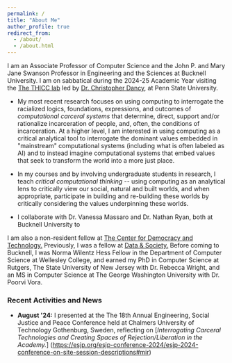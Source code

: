 ```yaml
---
permalink: /
title: "About Me"
author_profile: true
redirect_from: 
  - /about/
  - /about.html
---
```


I am an Associate Professor of Computer Science and the John P. and Mary Jane Swanson Professor in Engineering and the Sciences at Bucknell University. I am on sabbatical during the 2024-25 Academic Year visiting the [The THICC lab](https://sites.psu.edu/thicc/) led by [Dr. Christopher Dancy](https://sites.psu.edu/thicc/thicc-lab-members/), at Penn State University. 

- My most recent research focuses on using computing to interrogate the racialized logics, foundations, expressions, and outcomes of _computational carceral systems_ that determine, direct, support and/or rationalize incarceration of people, and, often, the conditions of incarceration. At a higher level, I am interested in using computing as a critical analytical tool to interrogate the dominant values embedded in "mainstream" computational systems (including what is often labeled as AI) and to instead imagine computational systems that embed values that seek to transform the world into a more just place.

- In my courses and by involving undergraduate students in research, I teach _critical computational thinking_ -- using computing as an analytical lens to critically view our social, natural and built worlds, and when appropriate, participate in building and re-building these worlds by critically considering the values underpinning these worlds.

- I collaborate with Dr. Vanessa Massaro and Dr. Nathan Ryan, both at Bucknell University to 

I am also a non-resident fellow at [The Center for Democracy and Technology.](https://cdt.org/) Previously, I was a fellow at [Data & Society.](https://datasociety.net/) Before coming to Bucknell, I was Norma Wilentz Hess Fellow in the Department of Computer Science at Wellesley College, and earned my PhD in Computer Science at Rutgers, The State University of New Jersey with Dr. Rebecca Wright, and an MS in Computer Science at The George Washington University with Dr. Poorvi Vora.

### Recent Activities and News


- **August '24:** I presented at the The 18th Annual Engineering, Social Justice and Peace Conference held at
Chalmers University of Technology Gothenburg, Sweden, reflecting on [_Interrogating Carceral Technologies and Creating Spaces of Rejection/Liberation in the Academy._] (https://esjp.org/esjp-conference-2024/esjp-2024-conference-on-site-session-descriptions#mir)



